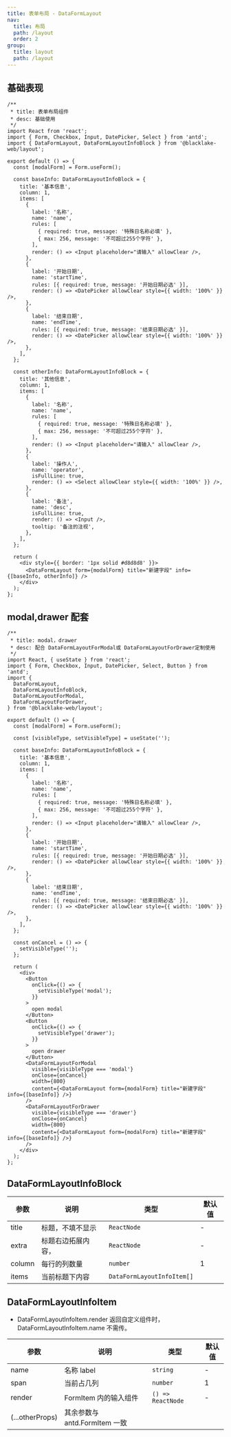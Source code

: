 ```yaml
---
title: 表单布局 - DataFormLayout
nav:
  title: 布局
  path: /layout
  order: 2
group:
  title: layout
  path: /layout
---
```


## 基础表现

```tsx
/**
 * title: 表单布局组件
 * desc: 基础使用
 */
import React from 'react';
import { Form, Checkbox, Input, DatePicker, Select } from 'antd';
import { DataFormLayout, DataFormLayoutInfoBlock } from '@blacklake-web/layout';

export default () => {
  const [modalForm] = Form.useForm();

  const baseInfo: DataFormLayoutInfoBlock = {
    title: '基本信息',
    column: 1,
    items: [
      {
        label: '名称',
        name: 'name',
        rules: [
          { required: true, message: '特殊日名称必填' },
          { max: 256, message: '不可超过255个字符' },
        ],
        render: () => <Input placeholder="请输入" allowClear />,
      },
      {
        label: '开始日期',
        name: 'startTime',
        rules: [{ required: true, message: '开始日期必选' }],
        render: () => <DatePicker allowClear style={{ width: '100%' }} />,
      },
      {
        label: '结束日期',
        name: 'endTime',
        rules: [{ required: true, message: '结束日期必选' }],
        render: () => <DatePicker allowClear style={{ width: '100%' }} />,
      },
    ],
  };

  const otherInfo: DataFormLayoutInfoBlock = {
    title: '其他信息',
    column: 1,
    items: [
      {
        label: '名称',
        name: 'name',
        rules: [
          { required: true, message: '特殊日名称必填' },
          { max: 256, message: '不可超过255个字符' },
        ],
        render: () => <Input placeholder="请输入" allowClear />,
      },
      {
        label: '操作人',
        name: 'operator',
        isFullLine: true,
        render: () => <Select allowClear style={{ width: '100%' }} />,
      },
      {
        label: '备注',
        name: 'desc',
        isFullLine: true,
        render: () => <Input />,
        tooltip: '备注的注视',
      },
    ],
  };

  return (
    <div style={{ border: '1px solid #d8d8d8' }}>
      <DataFormLayout form={modalForm} title="新建字段" info={[baseInfo, otherInfo]} />
    </div>
  );
};
```

## modal,drawer 配套

```tsx
/**
 * title: modal，drawer
 * desc: 配合 DataFormLayoutForModal或 DataFormLayoutForDrawer定制使用
 */
import React, { useState } from 'react';
import { Form, Checkbox, Input, DatePicker, Select, Button } from 'antd';
import {
  DataFormLayout,
  DataFormLayoutInfoBlock,
  DataFormLayoutForModal,
  DataFormLayoutForDrawer,
} from '@blacklake-web/layout';

export default () => {
  const [modalForm] = Form.useForm();

  const [visibleType, setVisibleType] = useState('');

  const baseInfo: DataFormLayoutInfoBlock = {
    title: '基本信息',
    column: 1,
    items: [
      {
        label: '名称',
        name: 'name',
        rules: [
          { required: true, message: '特殊日名称必填' },
          { max: 256, message: '不可超过255个字符' },
        ],
        render: () => <Input placeholder="请输入" allowClear />,
      },
      {
        label: '开始日期',
        name: 'startTime',
        rules: [{ required: true, message: '开始日期必选' }],
        render: () => <DatePicker allowClear style={{ width: '100%' }} />,
      },
      {
        label: '结束日期',
        name: 'endTime',
        rules: [{ required: true, message: '结束日期必选' }],
        render: () => <DatePicker allowClear style={{ width: '100%' }} />,
      },
    ],
  };

  const onCancel = () => {
    setVisibleType('');
  };

  return (
    <div>
      <Button
        onClick={() => {
          setVisibleType('modal');
        }}
      >
        open modal
      </Button>
      <Button
        onClick={() => {
          setVisibleType('drawer');
        }}
      >
        open drawer
      </Button>
      <DataFormLayoutForModal
        visible={visibleType === 'modal'}
        onClose={onCancel}
        width={800}
        content={<DataFormLayout form={modalForm} title="新建字段" info={[baseInfo]} />}
      />
      <DataFormLayoutForDrawer
        visible={visibleType === 'drawer'}
        onClose={onCancel}
        width={800}
        content={<DataFormLayout form={modalForm} title="新建字段" info={[baseInfo]} />}
      />
    </div>
  );
};
```

<API src="/dataFormLayout.tsx"/>

## DataFormLayoutInfoBlock

| 参数   | 说明               | 类型                       | 默认值 |
| ------ | ------------------ | -------------------------- | ------ |
| title  | 标题，不填不显示   | `ReactNode`                | -      |
| extra  | 标题右边拓展内容， | `ReactNode`                | -      |
| column | 每行的列数量       | `number`                   | 1      |
| items  | 当前标题下内容     | `DataFormLayoutInfoItem[]` |        |

## DataFormLayoutInfoItem

- DataFormLayoutInfoItem.render 返回自定义组件时，DataFormLayoutInfoItem.name 不需传。

| 参数            | 说明                          | 类型              | 默认值 |
| --------------- | ----------------------------- | ----------------- | ------ |
| name            | 名称 label                    | `string`          | -      |
| span            | 当前占几列                    | `number`          | 1      |
| render          | FormItem 内的输入组件         | `() => ReactNode` | -      |
| (...otherProps) | 其余参数与 antd.FormItem 一致 |
